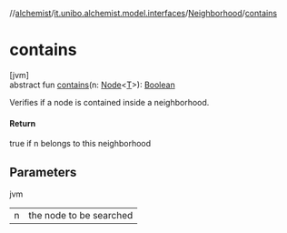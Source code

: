 //[alchemist](../../../index.md)/[it.unibo.alchemist.model.interfaces](../index.md)/[Neighborhood](index.md)/[contains](contains.md)

# contains

[jvm]\
abstract fun [contains](contains.md)(n: [Node](../-node/index.md)<[T](../../it.unibo.alchemist.boundary.interfaces/-output-monitor/index.md)>): [Boolean](https://kotlinlang.org/api/latest/jvm/stdlib/kotlin/-boolean/index.html)

Verifies if a node is contained inside a neighborhood.

#### Return

true if n belongs to this neighborhood

## Parameters

jvm

| | |
|---|---|
| n | the node to be searched |
